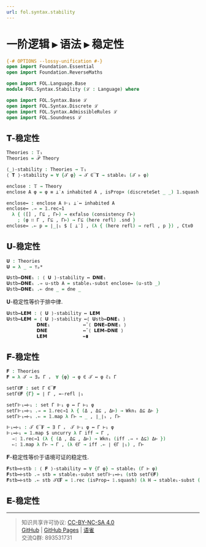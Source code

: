 ```yaml
---
url: fol.syntax.stability
---
```


# 一阶逻辑 ▸ 语法 ▸ 稳定性

```agda
{-# OPTIONS --lossy-unification #-}
open import Foundation.Essential
open import Foundation.ReverseMaths

open import FOL.Language.Base
module FOL.Syntax.Stability (ℒ : Language) where

open import FOL.Syntax.Base ℒ
open import FOL.Syntax.Discrete ℒ
open import FOL.Syntax.AdmissibleRules ℒ
open import FOL.Soundness ℒ
```

## 𝐓-稳定性

```agda
Theories : 𝕋₁
Theories = 𝒫̅ Theory
```

```agda
⟨_⟩-stability : Theories → 𝕋₁
⟨ 𝐓 ⟩-stability = ∀ {𝒯 φ} → 𝒯 ∈̅ 𝐓 → stable₁ (𝒯 ⊩ φ)
```

```agda
enclose : 𝕋 → Theory
enclose A φ = φ ≡ ⊥̇ ∧ inhabited A , isProp× (discreteSet _ _) 𝟙.squash
```

```agda
enclose↔ : enclose A ⊩₁ ⊥̇ ↔ inhabited A
enclose↔ .⇒ = 𝟙.rec→1
  λ { ([] , Γ⊆ , Γ⊢) → exfalso (consistency Γ⊢)
    ; (φ ∷ Γ , Γ⊆ , Γ⊢) → Γ⊆ (here refl) .snd }
enclose↔ .⇐ p = ∣_∣₁ $ [ ⊥̇ ] , (λ { (here refl) → refl , p }) , Ctx0
```

## 𝐔-稳定性

```agda
𝐔 : Theories
𝐔 = λ _ → ⊤ₚ*
```

```agda
𝐔stb↔𝗗𝗡𝗘₁ : ⟨ 𝐔 ⟩-stability ↔ 𝗗𝗡𝗘₁
𝐔stb↔𝗗𝗡𝗘₁ .⇒ u-stb A = stable₁-subst enclose↔ (u-stb _)
𝐔stb↔𝗗𝗡𝗘₁ .⇐ dne _ = dne _
```

𝐔-稳定性等价于排中律.

```agda
𝐔stb↔𝗟𝗘𝗠 : ⟨ 𝐔 ⟩-stability ↔ 𝗟𝗘𝗠
𝐔stb↔𝗟𝗘𝗠 = ⟨ 𝐔 ⟩-stability ↔⟨ 𝐔stb↔𝗗𝗡𝗘₁ ⟩
           𝗗𝗡𝗘₁            ↔˘⟨ 𝗗𝗡𝗘↔𝗗𝗡𝗘₁ ⟩
           𝗗𝗡𝗘             ↔˘⟨ 𝗟𝗘𝗠↔𝗗𝗡𝗘 ⟩
           𝗟𝗘𝗠             ↔∎
```

## 𝐅-稳定性

```agda
𝐅 : Theories
𝐅 = λ 𝒯 → ∃ₚ Γ ， ∀ {φ} → φ ∈ 𝒯 ↔ φ ∈͆₁ Γ
```

```agda
setΓ∈𝐅 : set Γ ∈̅ 𝐅
setΓ∈𝐅 {Γ} = ∣ Γ , ↔-refl ∣₁
```

```agda
setΓ⊩₁↔⊢₁ : set Γ ⊩₁ φ ↔ Γ ⊢₁ φ
setΓ⊩₁↔⊢₁ .⇒ = 𝟙.rec→1 λ { (Δ , Δ⊆ , Δ⊢) → Wkn₁ Δ⊆ Δ⊢ }
setΓ⊩₁↔⊢₁ .⇐ = 𝟙.map λ Γ⊢ → _ , ∣_∣₁ , Γ⊢
```

```agda
⊩₁↔⊢₁ : 𝒯 ∈̅ 𝐅 → ∃ Γ ， 𝒯 ⊩₁ φ ↔ Γ ⊢₁ φ
⊩₁↔⊢₁ = 𝟙.map $ uncurry λ Γ iff → Γ ,
  ⇒: 𝟙.rec→1 (λ { (Δ , Δ⊆ , Δ⊢) → Wkn₁ (iff .⇒ ∘ Δ⊆) Δ⊢ })
  ⇐: 𝟙.map λ Γ⊢ → Γ , (λ ∈Γ → iff .⇐ ∣ ∈Γ ∣₁) , Γ⊢
```

𝐅-稳定性等价于语境可证的稳定性.

```agda
𝐅stb↔⊢stb : ⟨ 𝐅 ⟩-stability ↔ ∀ {Γ φ} → stable₁ (Γ ⊢ φ)
𝐅stb↔⊢stb .⇒ stb = stable₁-subst setΓ⊩₁↔⊢₁ (stb setΓ∈𝐅)
𝐅stb↔⊢stb .⇐ stb 𝒯∈̅𝐅 = 𝟙.rec (isProp→ 𝟙.squash) (λ H → stable₁-subst (↔-sym $ H .snd) stb) (⊩₁↔⊢₁ 𝒯∈̅𝐅)
```

## 𝐄-稳定性

---
> 知识共享许可协议: [CC-BY-NC-SA 4.0](https://creativecommons.org/licenses/by-nc-sa/4.0/deed.zh)  
> [GitHub](https://github.com/choukh/MetaLogic/blob/main/src/FOL/Syntax/Stability.lagda.md) | [GitHub Pages](https://choukh.github.io/MetaLogic/FOL.Syntax.Stability.html) | [语雀](https://www.yuque.com/ocau/metalogic/fol.syntax.stability)  
> 交流Q群: 893531731

